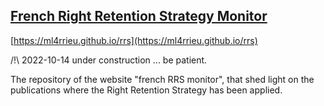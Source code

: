 ## [French Right Retention Strategy Monitor](https://ml4rrieu.github.io/rrs)

[https://ml4rrieu.github.io/rrs](https://ml4rrieu.github.io/rrs)

/!\ 2022-10-14 under  construction ... be patient.


The repository of the website "french RRS monitor", that shed light on the publications where the Right Retention Strategy has been applied.
